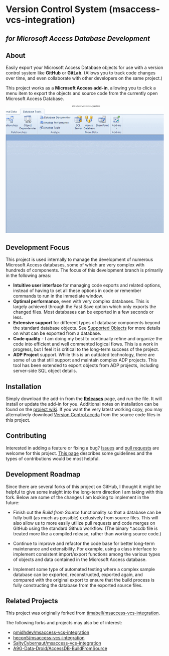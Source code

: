 Version Control System (msaccess-vcs-integration)
======================
*for Microsoft Access Database Development*
----------

About
-----

Easily export your Microsoft Access Database objects for use with a version control system like **GitHub** or **GitLab**. (Allows you to track code changes over time, and even collaborate with other developers on the same project.)

This project works as a **Microsoft Access add-in**, allowing you to click a menu item to export the objects and source code from the currently open Microsoft Access Database.

![Export-All](img/gui-demo.gif)

Development Focus
-----------------
This project is used internally to manage the development of numerous Microsoft Access databases, some of which are very complex with hundreds of components. The focus of this development branch is primarily in the following areas:
* **Intuitive user interface** for managing code exports and related options, instead of having to set all these options in code or remember commands to run in the immediate window.
* **Optimal performance**, even with very complex databases. This is largely achieved through the Fast Save option which only exports the changed files. Most databases can be exported in a few seconds or less.
* **Extensive support** for different types of database components beyond the standard database objects. See [Supported Objects](https://github.com/joyfullservice/msaccess-vcs-integration/wiki/Supported-Objects) for more details on what can be exported from a database.
* **Code quality** - I am doing my best to continually refine and organize the code into efficient and well commented logical flows. This is a work in progress, but I feel it is critical to the long-term success of the project.
* **ADP Project** support. While this is an outdated technology, there are some of us that still support and maintain complex ADP projects. This tool has been extended to export objects from ADP projects, including server-side SQL object details.

Installation
---------
 Simply download the add-in from the [**Releases**](https://github.com/joyfullservice/msaccess-vcs-integration/releases) page, and run the file. It will install or update the add-in for you. Additional notes on installation can be found on the [project wiki](https://github.com/joyfullservice/msaccess-vcs-integration/wiki/Installation). If you want the very latest working copy, you may alternatively download [Version Control.accda](https://github.com/joyfullservice/msaccess-vcs-integration/blob/master/Version%20Control.accda) from the source code files in this project.

Contributing
------------
Interested in adding a feature or fixing a bug? [Issues](https://github.com/joyfullservice/msaccess-vcs-integration/issues) and [pull requests](https://github.com/joyfullservice/msaccess-vcs-integration/pulls) are welcome for this project. [This page](/CONTRIBUTING.md) describes some guidelines and the types of contributions would be most helpful.

Development Roadmap
-------------------
Since there are several forks of this project on GitHub, I thought it might be helpful to give some insight into the long-term direction I am taking with this fork. Below are some of the changes I am looking to implement in the future:
 
* Finish out the *Build from Source* functionality so that a database can be fully built (as much as possible) exclusively from source files. This will also allow us to more easily utilize pull requests and code merges on GitHub using the standard Github workflow. (The binary *.accdb file is treated more like a compiled release, rather than working source code.)

* Continue to improve and refactor the code base for better long-term maintenance and extensibility. For example, using a class interface to implement consistent import/export functions among the various types of objects and data contained in the Microsoft Access database.

* Implement some type of automated testing where a complex sample database can be exported, reconstructed, exported again, and compared with the original export to ensure that the build process is fully constructing the database from the exported source files.

Related Projects
----------------
This project was originally forked from [timabell/msaccess-vcs-integration](https://github.com/timabell/msaccess-vcs-integration).

The following forks and projects may also be of interest:
* [pmidhdev/msaccess-vcs-integration](https://github.com/pmidhdev/msaccess-vcs-integration/)
* [hecon5/msaccess-vcs-integration](https://github.com/hecon5/msaccess-vcs-integration)
* [SaltyCybernaut/msaccess-vcs-integration](https://github.com/SaltyCybernaut/msaccess-vcs-integration)
* [A9G-Data-Droid/AccessDB-BuildFromSource](https://github.com/A9G-Data-Droid/AccessDB-BuildFromSource)

